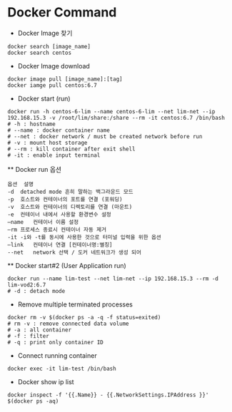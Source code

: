 # Docker Command

* Docker Image 찾기
```
docker search [image_name]
docker search centos
```

* Docker Image download
```
docker image pull [image_name]:[tag]
docker iamge pull centos:6.7
```

* Docker start (run)
```
docker run -h centos-6-lim --name centos-6-lim --net lim-net --ip 192.168.15.3 -v /root/lim/share:/share --rm -it centos:6.7 /bin/bash  
# -h : hostname
# --name : docker container name
# --net : docker network / must be created network before run
# -v : mount host storage
# --rm : kill container after exit shell
# -it : enable input terminal
```
** Docker run 옵션
```
옵션  설명
-d  detached mode 흔히 말하는 백그라운드 모드
-p  호스트와 컨테이너의 포트를 연결 (포워딩)
-v  호스트와 컨테이너의 디렉토리를 연결 (마운트)
-e  컨테이너 내에서 사용할 환경변수 설정
–name   컨테이너 이름 설정
–rm 프로세스 종료시 컨테이너 자동 제거
-it -i와 -t를 동시에 사용한 것으로 터미널 입력을 위한 옵션
–link   컨테이너 연결 [컨테이너명:별칭]
--net   network 선택 / 도커 네트워크가 생성 되어
```

** Docker start#2 (User Application run)
```
docker run --name lim-test --net lim-net --ip 192.168.15.3 --rm -d lim-vod2:6.7
# -d : detach mode
```

* Remove multiple terminated processes
```
docker rm -v $(docker ps -a -q -f status=exited)
# rm -v : remove connected data volume
# -a : all container
# -f : filter
# -q : print only container ID
```

* Connect running container
```
docker exec -it lim-test /bin/bash
```

* Docker show ip list
```
docker inspect -f '{{.Name}} - {{.NetworkSettings.IPAddress }}' $(docker ps -aq)
```